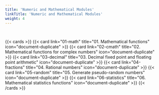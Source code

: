 ```yaml
---
title: 'Numeric and Mathematical Modules'
linkTitle: 'Numeric and Mathematical Modules'
weight: 4
---
```


<br />

{{< cards >}}
{{< card link="01-math" title="01. Mathematical functions" icon="document-duplicate" >}}
{{< card link="02-cmath" title="02. Mathematical functions for complex numbers" icon="document-duplicate" >}}
{{< card link="03-decimal" title="03. Decimal fixed point and floating point arithmetic" icon="document-duplicate" >}}
{{< card link="04-fractions" title="04. Rational numbers" icon="document-duplicate" >}}
{{< card link="05-random" title="05. Generate pseudo-random numbers" icon="document-duplicate" >}}
{{< card link="06-statistics" title="06. Mathematical statistics functions" icon="document-duplicate" >}}
{{< /cards >}}
